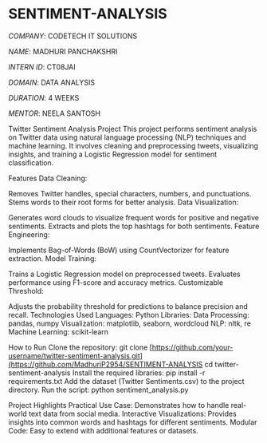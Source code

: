 # SENTIMENT-ANALYSIS

*COMPANY*: CODETECH IT SOLUTIONS

*NAME*: MADHURI PANCHAKSHRI

*INTERN ID*: CT08JAI

*DOMAIN*: DATA ANALYSIS

*DURATION*: 4 WEEKS

*MENTOR*: NEELA SANTOSH


Twitter Sentiment Analysis Project
This project performs sentiment analysis on Twitter data using natural language processing (NLP) techniques and machine learning. It involves cleaning and preprocessing tweets, visualizing insights, and training a Logistic Regression model for sentiment classification.

Features
Data Cleaning:

Removes Twitter handles, special characters, numbers, and punctuations.
Stems words to their root forms for better analysis.
Data Visualization:

Generates word clouds to visualize frequent words for positive and negative sentiments.
Extracts and plots the top hashtags for both sentiments.
Feature Engineering:

Implements Bag-of-Words (BoW) using CountVectorizer for feature extraction.
Model Training:

Trains a Logistic Regression model on preprocessed tweets.
Evaluates performance using F1-score and accuracy metrics.
Customizable Threshold:

Adjusts the probability threshold for predictions to balance precision and recall.
Technologies Used
Languages: Python
Libraries:
Data Processing: pandas, numpy
Visualization: matplotlib, seaborn, wordcloud
NLP: nltk, re
Machine Learning: scikit-learn

How to Run
Clone the repository:
git clone [https://github.com/your-username/twitter-sentiment-analysis.git](https://github.com/MadhuriP2954/SENTIMENT-ANALYSIS
cd twitter-sentiment-analysis
Install the required libraries:
pip install -r requirements.txt
Add the dataset (Twitter Sentiments.csv) to the project directory.
Run the script:
python sentiment_analysis.py

Project Highlights
Practical Use Case: Demonstrates how to handle real-world text data from social media.
Interactive Visualizations: Provides insights into common words and hashtags for different sentiments.
Modular Code: Easy to extend with additional features or datasets.
